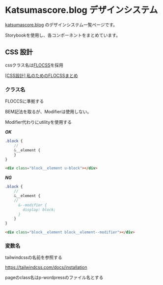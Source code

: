 # Katsumascore.blog デザインシステム

[katsumascore.blog](https://katsumascore.blog/) のデザインシステム一覧ページです。

Storybookを使用し、各コンポーネントをまとめています。

## CSS 設計

cssクラス名は[FLOCSS](https://github.com/hiloki/flocss)を採用

[[CSS設計] 私のためのFLOCSSまとめ](https://qiita.com/super-mana-chan/items/644c6827be954c8db2c0)

### クラス名

FLOCCSに準拠する

BEM記法を取るが、Modifierは使用しない。

Modifier代わりにutilityを使用する

***OK***

```sass
.block {
    //
    &__element {
    }
}
```

```html
<div class="block__element u-block"></div>
```

***NG***

```sass
.block {
    //
    &__element {
    //
      &--modifier {
        display: block;
      }
    }
}
```

```html
<div class="block__element block__element--modifier"></div>
```

### 変数名

tailwindcssの名前を参照する

https://tailwindcss.com/docs/installation

pageのclass名はp-wordpressのファイル名とする
